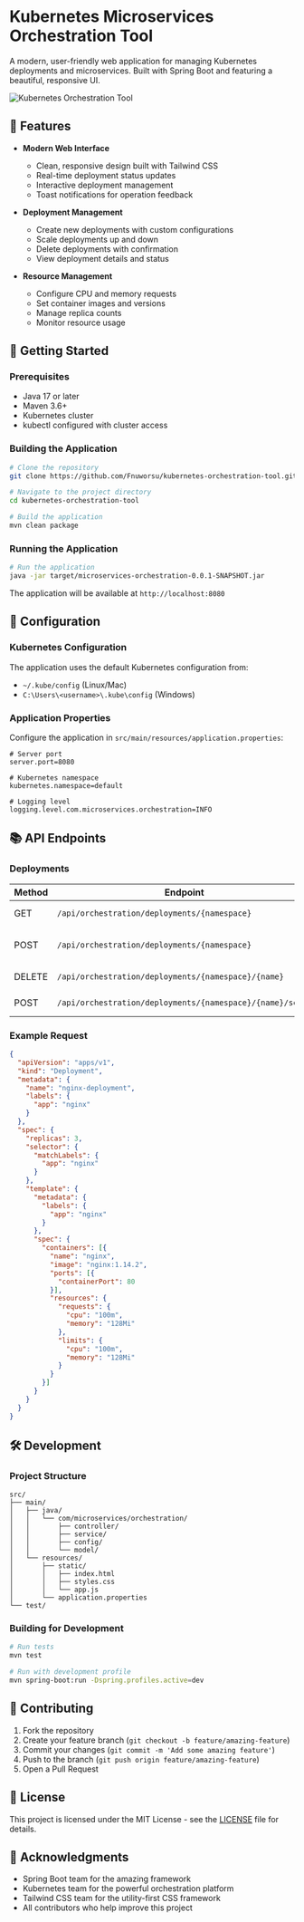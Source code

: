 # Kubernetes Microservices Orchestration Tool

A modern, user-friendly web application for managing Kubernetes deployments and microservices. Built with Spring Boot and featuring a beautiful, responsive UI.

![Kubernetes Orchestration Tool](docs/images/demo.png)

## 🌟 Features

- **Modern Web Interface**
  - Clean, responsive design built with Tailwind CSS
  - Real-time deployment status updates
  - Interactive deployment management
  - Toast notifications for operation feedback

- **Deployment Management**
  - Create new deployments with custom configurations
  - Scale deployments up and down
  - Delete deployments with confirmation
  - View deployment details and status

- **Resource Management**
  - Configure CPU and memory requests
  - Set container images and versions
  - Manage replica counts
  - Monitor resource usage

## 🚀 Getting Started

### Prerequisites

- Java 17 or later
- Maven 3.6+
- Kubernetes cluster
- kubectl configured with cluster access

### Building the Application

```bash
# Clone the repository
git clone https://github.com/Fnuworsu/kubernetes-orchestration-tool.git

# Navigate to the project directory
cd kubernetes-orchestration-tool

# Build the application
mvn clean package
```

### Running the Application

```bash
# Run the application
java -jar target/microservices-orchestration-0.0.1-SNAPSHOT.jar
```

The application will be available at `http://localhost:8080`

## 🔧 Configuration

### Kubernetes Configuration

The application uses the default Kubernetes configuration from:
- `~/.kube/config` (Linux/Mac)
- `C:\Users\<username>\.kube\config` (Windows)

### Application Properties

Configure the application in `src/main/resources/application.properties`:

```properties
# Server port
server.port=8080

# Kubernetes namespace
kubernetes.namespace=default

# Logging level
logging.level.com.microservices.orchestration=INFO
```

## 📚 API Endpoints

### Deployments

| Method | Endpoint | Description |
|--------|----------|-------------|
| GET | `/api/orchestration/deployments/{namespace}` | List all deployments |
| POST | `/api/orchestration/deployments/{namespace}` | Create a new deployment |
| DELETE | `/api/orchestration/deployments/{namespace}/{name}` | Delete a deployment |
| POST | `/api/orchestration/deployments/{namespace}/{name}/scale` | Scale a deployment |

### Example Request

```json
{
  "apiVersion": "apps/v1",
  "kind": "Deployment",
  "metadata": {
    "name": "nginx-deployment",
    "labels": {
      "app": "nginx"
    }
  },
  "spec": {
    "replicas": 3,
    "selector": {
      "matchLabels": {
        "app": "nginx"
      }
    },
    "template": {
      "metadata": {
        "labels": {
          "app": "nginx"
        }
      },
      "spec": {
        "containers": [{
          "name": "nginx",
          "image": "nginx:1.14.2",
          "ports": [{
            "containerPort": 80
          }],
          "resources": {
            "requests": {
              "cpu": "100m",
              "memory": "128Mi"
            },
            "limits": {
              "cpu": "100m",
              "memory": "128Mi"
            }
          }
        }]
      }
    }
  }
}
```

## 🛠️ Development

### Project Structure

```
src/
├── main/
│   ├── java/
│   │   └── com/microservices/orchestration/
│   │       ├── controller/
│   │       ├── service/
│   │       ├── config/
│   │       └── model/
│   └── resources/
│       ├── static/
│       │   ├── index.html
│       │   ├── styles.css
│       │   └── app.js
│       └── application.properties
└── test/
```

### Building for Development

```bash
# Run tests
mvn test

# Run with development profile
mvn spring-boot:run -Dspring.profiles.active=dev
```

## 🤝 Contributing

1. Fork the repository
2. Create your feature branch (`git checkout -b feature/amazing-feature`)
3. Commit your changes (`git commit -m 'Add some amazing feature'`)
4. Push to the branch (`git push origin feature/amazing-feature`)
5. Open a Pull Request

## 📝 License

This project is licensed under the MIT License - see the [LICENSE](LICENSE) file for details.

## 🙏 Acknowledgments

- Spring Boot team for the amazing framework
- Kubernetes team for the powerful orchestration platform
- Tailwind CSS team for the utility-first CSS framework
- All contributors who help improve this project 